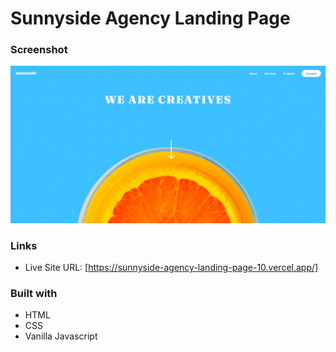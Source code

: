 # Sunnyside Agency Landing Page

### Screenshot

![](screenshot/Screenshot%20.png)

### Links

- Live Site URL: [https://sunnyside-agency-landing-page-10.vercel.app/]

### Built with

- HTML
- CSS
- Vanilla Javascript



